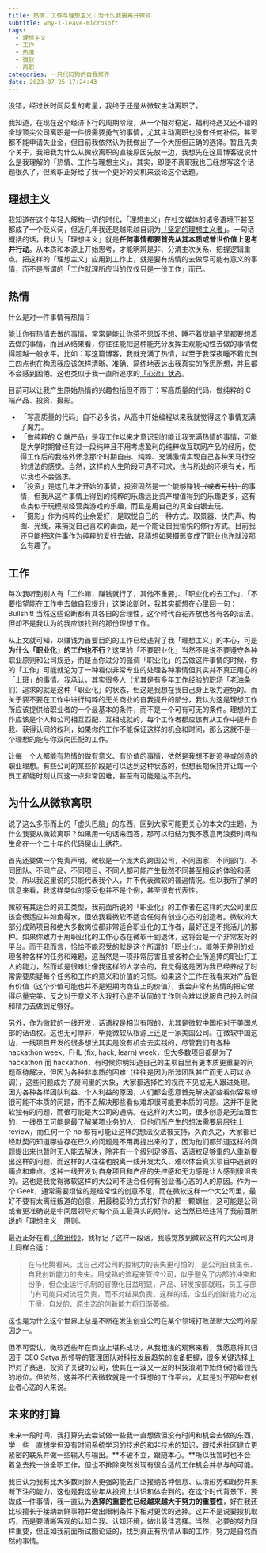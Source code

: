 ```yaml
---
title: 热情、工作与理想主义｜为什么我要离开微软
subtitle: why-i-leave-microsoft
tags:
  - 理想主义
  - 工作
  - 热情
  - 微软
  - 离职
categories: 一只代码狗的自我修养
date: 2023-07-25 17:24:43
---
```


没错，经过长时间反复的考量，我终于还是从微软主动离职了。

我知道，在现在这个经济下行的周期阶段，从一个相对稳定、福利待遇又还不错的全球顶尖公司离职是一件很需要勇气的事情，尤其主动离职也没有任何补偿，甚至都不能申请失业金，但目前我依然认为我做出了一个大胆但正确的选择。暂且先卖个关子，我把我为什么从微软离职的直接原因先放一边，我想先在这篇博客说说什么是我理解的「热情、工作与理想主义」。其实，即便不离职我也已经想写这个话题很久了，但离职正好给了我一个更好的契机来谈论这个话题。

## 理想主义

我知道在这个年轻人解构一切的时代，「理想主义」在社交媒体的诸多语境下甚至都成了一个贬义词，但近几年我还是越来越自诩为[「坚定的理想主义者」](https://twitter.com/Maples67)。一句话概括的话，我认为「理想主义」就是**任何事情都要首先从其本质或普世价值上思考并行动**。从本质和本源上开始思考，才能明辨是非、分清主次关系、把握逻辑重点。把这样的「理想主义」应用到工作上，就是要有热情的去做尽可能有意义的事情，而不是所谓的「工作就理所应当的仅仅只是一份工作」而已。

<!-- more -->

## 热情

什么是对一件事情有热情？

能让你有热情去做的事情，常常是能让你茶不思饭不想、睡不着觉脑子里都要想着去做的事情，而且从结果看，你往往能把这种能充分发挥主观能动性去做的事情做得超越一般水平。比如：写这篇博客，我就充满了热情，以至于我深夜睡不着觉到三四点也在构思我应该怎样清晰、准确、简练地表达出我真实的所思所想，并且都不会感到困倦。这也类似于我一直所追求的[「心流」状态](https://zh.wikipedia.org/wiki/心流理論)。

目前可以让我产生原始热情的兴趣包括但不限于：写高质量的代码、做纯粹的 C 端产品、投资、摄影。

- 「写高质量的代码」自不必多说，从高中开始编程以来我就觉得这个事情充满了魔力。
- 「做纯粹的 C 端产品」是我工作以来才意识到的能让我充满热情的事情，可能是大学时期曾经有过一段纯粹且不用考虑盈利的纯粹做互联网产品的经历，使得工作后的我格外怀念那个时期自由、纯粹、充满激情实现自己各种天马行空的想法的感觉。当然，这样的人生阶段可遇不可求，也与所处的环境有关，所以我也不会强求。
- 「投资」是这几年才开始的事情，投资固然是一个能够赚钱~~（或者亏钱）~~的事情，但我从这件事情上得到的纯粹的乐趣远比资产增值得到的乐趣更多，这有点类似于玩模拟经营类游戏的乐趣，而且是用自己的真金白银去玩。
- 「摄影」作为纯粹的业余爱好，是取悦自己的一种方式。取景器、快门声、构图、光线，来捕捉自己喜欢的画面，是一个能让自我愉悦的修行方式。目前我还只能把这件事作为纯粹的爱好去做，我猜想如果摄影变成了职业也许就没那么有趣了。

## 工作

每次我听到别人有「工作嘛，赚钱就行了，其他不重要」、「职业化的去工作」、「不要指望能在工作中去做自我提升」这类论断时，我其实都想在心里回一句：Bullshit! 当然这些论断都有其各自的合理性，这个时代百花齐放也各有各的活法，但却不是我认为的我应该找到的那份理想工作。

从上文就可知，以赚钱为首要目的的工作已经违背了我「理想主义」的本心，可是**为什么「职业化」的工作也不行**？这里的「不要职业化」当然不是说不要遵守各种职业原则和公司规范，而是当你过分的强调「职业化」的去做这件事情的时候，你的「工作」可能就沦为了一种看似非常专业的处理各种事情但其实并不真正用心的「上班」的事情。我承认，其实很多人（尤其是有多年工作经验的职场「老油条」们）追求的就是这种「职业化」的状态，但这是我想在我自己身上极力避免的。而关于要不要在工作中进行纯粹的无关商业的自我提升的部分，我认为这是理想工作所应该提供给职业者的一个最基本的条件，而不是一个可有可无的条件。理想的工作应该是个人和公司相互匹配、互相成就的，每个工作者都应该有从工作中提升自我、获得认同的权利，如果你的工作不能保证这样的机会和时间，那么这就不是一个理想的能与你双向匹配的工作。

让每一个人都能有热情的做有意义、有价值的事情，依然是我想不断追寻或创造的职业理想。有些公司的某些阶段是可以达到这种状态的，但想长期保持并让每一个员工都能时刻认同这一点非常困难，甚至有可能是达不到的。

## 为什么从微软离职

说了这么多形而上的「虚头巴脑」的东西，回到大家可能更关心的本文的主题，为什么我要从微软离职？如果用一句话来回答，那可以归结为我不愿意再浪费时间和生命在一个二十年的代码屎山上绣花。

首先还要做一个免责声明，微软是一个庞大的跨国公司，不同国家、不同部门、不同团队、不同产品、不同项目、不同人都可能产生截然不同甚至相反的体验和感受，所以我这里说的只能代表我个人，并不代表微软的普遍情况。但以我所了解的信息来看，我这样类似的感受也并不是个例，甚至很有代表性。

微软有其适合的员工类型，我前面所说的「职业化」的工作者在这样的大公司里应该会很适应并如鱼得水，但依我看微软不适合任何有创业心态的创造者。微软的大部分成熟项目和绝大多数岗位都非常适合职业化的工作者，最好还是不挑活儿的那种。如果你致力于用职业化的工作心态在微软干到退休，这将会是一个非常友好的平台。而于我而言，恰恰不能忍受的就是这个所谓的「职业化」。能够无差别的处理各种各样的任务和难题，这当然是一项非常厉害且被各种企业所追捧的职业打工人的能力，然而却是很难让像我这样的人学会的，我觉得这是因为我已经养成了时常需要质疑每个任务和工作的意义和价值的习惯。如果这个工作在我看来对产品很有价值（这个价值可能也并不是短期内商业上的价值），我会非常有热情的把它做得尽量完美，反之对于意义不大我打心底不认同的工作则会难以说服自己投入时间和精力去做到足够好。

另外，作为微软的一线开发，话语权是相当有限的，尤其是微软中国相对于美国总部的话语权。这也无可厚非，毕竟微软从根源上还是一家美国公司。在微软中国这边，一线项目开发的很多想法其实是没有机会去实践的，尽管我们有各种 hackathon week、FHL (fix, hack, learn) week，但大多数项目都是为了 hackathon 而 hackathon，有时候你明知道自己的主项目里有更本质更重要的问题亟待解决，但因为各种非本质的困难（往往是因为所涉团队甚广而无人可以协调），这些问题成为了房间里的大象，大家都选择性的视而不见或无人跟进处理。因为各种各样团队利益、个人利益的原因，人们都会愿意首先解决那些看似容易却很可能不本质的问题，而不去解决那些看似难却很可能更本质的问题。这并不是微软独有的问题，而很可能是大公司的通病。在这样的大公司，很多创意是无法面世的，一线员工可能是最了解某项业务的人，但他们所产生的想法需要层层往上 review，而任何一个 no 都有可能让这样的想法没法被支持，久而久之，大家都已经默契的知道哪些存在已久的问题是不用再提出来的了，因为他们都知道这样的问题提出来也暂时无人能去解决，除非有一个级别足够高、话语权足够重的人重新提出这样的问题，而这样的人往往也脱离一线开发太久，难以体会真实项目中遇到的痛点和难点。这种一线开发对自身项目和产品的失控感和无力感是让人感到很沮丧的。这也是我觉得微软这样的大公司不适合任何有创业者心态的人的原因。作为一个 Geek，通常需要烦恼的是经常性的创意不足，而在微软这样一个大公司里，最好不要有太离经叛道的创意，用最稳妥的方式拧好你的那一颗螺丝，这可能是公司或者更准确说是中间层领导对每个员工最真实的期待。这当然已经违背了我前面所说的「理想主义」原则。

最近正好在看[《腾讯传》](https://book.douban.com/subject/26929955/)，我标记了这样一段话，我感觉放到微软这样的大公司身上同样合适：

> 在马化腾看来，比自己对公司的控制力的丧失更可怕的，是公司自我生长、自我创新能力的丧失。用成熟的流程来管控公司，似乎避免了内部的冲突和纷争，但企业运行机制的官僚化日益明显，产品、研发按部就班，员工与部门有可能只对流程负责，而不对结果负责。这样的话，企业的创新能力必定下滑，自发的、原生态的创新能力将日渐萎缩。

这也是为什么这个世界上总是不断在发生创业公司在某个领域打败垄断大公司的原因之一。

但不可否认，微软近些年在商业上堪称成功，从我粗浅的观察来看，我愿意将其归因于 CEO Satya 所领导的管理团队对科技发展趋势的准备把握，很多关键选择上押对了赛道、投资了关键的公司，使其在一波又一波的科技浪潮中始终保持着领先的地位。但依然，这并不代表微软就是一个理想的工作平台，尤其是对于那些有创业者心态的人来说。

## 未来的打算

未来一段时间，我打算先去尝试做一些我一直想做但没有时间和机会去做的东西，学一些一直想学但没有时间系统学习的技术的和非技术的知识，跟技术社区建立更紧密的联系并做一些输入与输出。**不破不立，跟随本心。**所以我暂时也不会着急去找一份全职工作，但也不排除突然发现有很合适的工作机会并参与的可能。

我自认为我有比大多数同龄人更强的能去广泛接纳各种信息、认清形势和趋势并果断下注的能力，这也是我这些年从投资上认识和体会到的。在这个时代背景下，要做成一件事情，我一直认为**选择的重要性已经越来越大于努力的重要性**，好在我还比较擅长于接纳新鲜事物并做出限制条件下相对更优的选择。这并不是说要投机取巧，而是要清晰客观的认知自我、认知环境，做出最佳选择。当然，必要的努力同样重要，但正如我前面所试图论证的，找到真正有热情从事的工作，努力是自然而然的事情。
